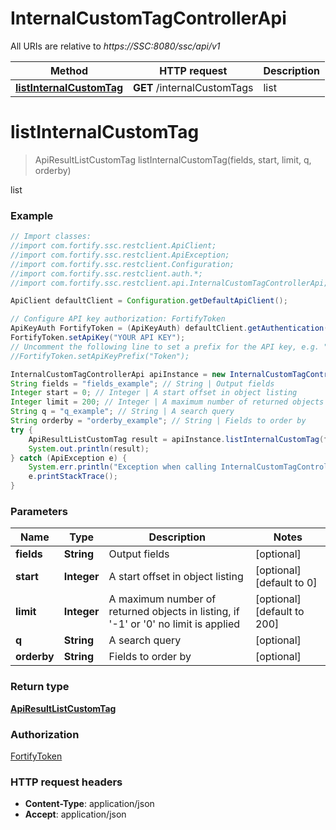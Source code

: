 # InternalCustomTagControllerApi

All URIs are relative to *https://SSC:8080/ssc/api/v1*

Method | HTTP request | Description
------------- | ------------- | -------------
[**listInternalCustomTag**](InternalCustomTagControllerApi.md#listInternalCustomTag) | **GET** /internalCustomTags | list


<a name="listInternalCustomTag"></a>
# **listInternalCustomTag**
> ApiResultListCustomTag listInternalCustomTag(fields, start, limit, q, orderby)

list

### Example
```java
// Import classes:
//import com.fortify.ssc.restclient.ApiClient;
//import com.fortify.ssc.restclient.ApiException;
//import com.fortify.ssc.restclient.Configuration;
//import com.fortify.ssc.restclient.auth.*;
//import com.fortify.ssc.restclient.api.InternalCustomTagControllerApi;

ApiClient defaultClient = Configuration.getDefaultApiClient();

// Configure API key authorization: FortifyToken
ApiKeyAuth FortifyToken = (ApiKeyAuth) defaultClient.getAuthentication("FortifyToken");
FortifyToken.setApiKey("YOUR API KEY");
// Uncomment the following line to set a prefix for the API key, e.g. "Token" (defaults to null)
//FortifyToken.setApiKeyPrefix("Token");

InternalCustomTagControllerApi apiInstance = new InternalCustomTagControllerApi();
String fields = "fields_example"; // String | Output fields
Integer start = 0; // Integer | A start offset in object listing
Integer limit = 200; // Integer | A maximum number of returned objects in listing, if '-1' or '0' no limit is applied
String q = "q_example"; // String | A search query
String orderby = "orderby_example"; // String | Fields to order by
try {
    ApiResultListCustomTag result = apiInstance.listInternalCustomTag(fields, start, limit, q, orderby);
    System.out.println(result);
} catch (ApiException e) {
    System.err.println("Exception when calling InternalCustomTagControllerApi#listInternalCustomTag");
    e.printStackTrace();
}
```

### Parameters

Name | Type | Description  | Notes
------------- | ------------- | ------------- | -------------
 **fields** | **String**| Output fields | [optional]
 **start** | **Integer**| A start offset in object listing | [optional] [default to 0]
 **limit** | **Integer**| A maximum number of returned objects in listing, if &#39;-1&#39; or &#39;0&#39; no limit is applied | [optional] [default to 200]
 **q** | **String**| A search query | [optional]
 **orderby** | **String**| Fields to order by | [optional]

### Return type

[**ApiResultListCustomTag**](ApiResultListCustomTag.md)

### Authorization

[FortifyToken](../README.md#FortifyToken)

### HTTP request headers

 - **Content-Type**: application/json
 - **Accept**: application/json

